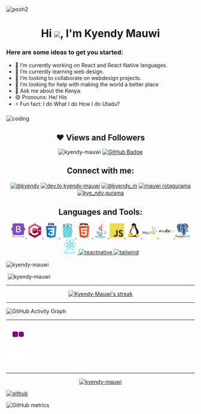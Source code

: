 ![pooh2](https://user-images.githubusercontent.com/62172250/170879613-7ac1292a-7a33-475c-a2d4-8094a58e51e0.png)


<h1 align="center">Hi <img src="https://raw.githubusercontent.com/MartinHeinz/MartinHeinz/master/wave.gif" width="30px">, I'm Kyendy Mauwi</h1>

### Here are some ideas to get you started:

- 🔭 I’m currently working on React and React Native languages.
- 🌱 I’m currently learning web design.
- 👯 I’m looking to collaborate on webdesign projects.
- 🤔 I’m looking for help with making the world a better place
- 💬 Ask me about the Kenya.
- 😄 Pronouns: He/ His
- ⚡ Fun fact: I do What I do How I do Utadu? 

<img align="center" alt=coding width="400" src="https://i.pinimg.com/originals/ce/69/4f/ce694f560636dffcf42ecf40d4f2f962.gif">

<h2 align="center">❤ Views and Followers</h2>
<p align="center"> <img src="https://komarev.com/ghpvc/?username=kyendy-mauwi&label=Profile%20views&color=0e75b6&style=flat" alt="kyendy-mauwi" /> 
<a href="https://github.com/Kyendy-Mauwi?tab=followers"><img src="https://img.shields.io/github/followers/Kyendy-Mauwi?label=Followers&style=social" alt="GitHub Badge"></a></p>  



<h2 align="center">Connect with me:</h2>
<p align="center">
<a href="https://codepen.io/@kyendy" target="blank"><img align="center" src="https://raw.githubusercontent.com/rahuldkjain/github-profile-readme-generator/master/src/images/icons/Social/codepen.svg" alt="@kyendy" height="30" width="40" /></a>
<a href="https://dev.to/dev.to kyendy-mauwi" target="blank"><img align="center" src="https://raw.githubusercontent.com/rahuldkjain/github-profile-readme-generator/master/src/images/icons/Social/devto.svg" alt="dev.to kyendy-mauwi" height="30" width="40" /></a>
<a href="https://twitter.com/@kyendy_m" target="blank"><img align="center" src="https://raw.githubusercontent.com/rahuldkjain/github-profile-readme-generator/master/src/images/icons/Social/twitter.svg" alt="@kyendy_m" height="30" width="40" /></a>
<a href="https://fb.com/mauwi rotagurama" target="blank"><img align="center" src="https://raw.githubusercontent.com/rahuldkjain/github-profile-readme-generator/master/src/images/icons/Social/facebook.svg" alt="mauwi rotagurama" height="30" width="40" /></a>
<a href="https://instagram.com/kye_ndy.gurama" target="blank"><img align="center" src="https://raw.githubusercontent.com/rahuldkjain/github-profile-readme-generator/master/src/images/icons/Social/instagram.svg" alt="kye_ndy.gurama" height="30" width="40" /></a>
</p>

<h2 align="center">Languages and Tools:</h2>
<p align="center"> <a href="https://getbootstrap.com" target="_blank" rel="noreferrer"> <img src="https://raw.githubusercontent.com/devicons/devicon/master/icons/bootstrap/bootstrap-plain-wordmark.svg" alt="bootstrap" width="40" height="40"/> </a> <a href="https://www.w3schools.com/cpp/" target="_blank" rel="noreferrer"> <img src="https://raw.githubusercontent.com/devicons/devicon/master/icons/cplusplus/cplusplus-original.svg" alt="cplusplus" width="40" height="40"/> </a> <a href="https://www.w3schools.com/css/" target="_blank" rel="noreferrer"> <img src="https://raw.githubusercontent.com/devicons/devicon/master/icons/css3/css3-original-wordmark.svg" alt="css3" width="40" height="40"/> </a> <a href="https://golang.org" target="_blank" rel="noreferrer"> <img src="https://raw.githubusercontent.com/devicons/devicon/master/icons/go/go-original.svg" alt="go" width="40" height="40"/> </a> <a href="https://www.w3.org/html/" target="_blank" rel="noreferrer"> <img src="https://raw.githubusercontent.com/devicons/devicon/master/icons/html5/html5-original-wordmark.svg" alt="html5" width="40" height="40"/> </a> <a href="https://www.java.com" target="_blank" rel="noreferrer"> <img src="https://raw.githubusercontent.com/devicons/devicon/master/icons/java/java-original.svg" alt="java" width="40" height="40"/> </a> <a href="https://developer.mozilla.org/en-US/docs/Web/JavaScript" target="_blank" rel="noreferrer"> <img src="https://raw.githubusercontent.com/devicons/devicon/master/icons/javascript/javascript-original.svg" alt="javascript" width="40" height="40"/> </a> <a href="https://www.linux.org/" target="_blank" rel="noreferrer"> <img src="https://raw.githubusercontent.com/devicons/devicon/master/icons/linux/linux-original.svg" alt="linux" width="40" height="40"/> </a> <a href="https://www.mysql.com/" target="_blank" rel="noreferrer"> <img src="https://raw.githubusercontent.com/devicons/devicon/master/icons/mysql/mysql-original-wordmark.svg" alt="mysql" width="40" height="40"/> </a> <a href="https://nodejs.org" target="_blank" rel="noreferrer"> <img src="https://raw.githubusercontent.com/devicons/devicon/master/icons/nodejs/nodejs-original-wordmark.svg" alt="nodejs" width="40" height="40"/> </a> <a href="https://www.postgresql.org" target="_blank" rel="noreferrer"> <img src="https://raw.githubusercontent.com/devicons/devicon/master/icons/postgresql/postgresql-original-wordmark.svg" alt="postgresql" width="40" height="40"/> </a> <a href="https://reactjs.org/" target="_blank" rel="noreferrer"> <img src="https://raw.githubusercontent.com/devicons/devicon/master/icons/react/react-original-wordmark.svg" alt="react" width="40" height="40"/> </a> <a href="https://reactnative.dev/" target="_blank" rel="noreferrer"> <img src="https://reactnative.dev/img/header_logo.svg" alt="reactnative" width="40" height="40"/> </a> <a href="https://tailwindcss.com/" target="_blank" rel="noreferrer"> <img src="https://www.vectorlogo.zone/logos/tailwindcss/tailwindcss-icon.svg" alt="tailwind" width="40" height="40"/> </a> </p>

<p><img align="center" src="https://github-readme-stats.vercel.app/api/top-langs?username=kyendy-mauwi&show_icons=true&locale=en&layout=compact&&theme=react&hide_border=true&bg_color=0D1117" alt="kyendy-mauwi" /></p>

<p>&nbsp;<img align="center" src="https://github-readme-stats.vercel.app/api?username=kyendy-mauwi&show_icons=true&locale=en&&theme=react&hide_border=true&bg_color=0D1117" alt="kyendy-mauwi" /></p>

--------------------------------------------------------------------------------------------------------------------------------------------------------------
<p align="center">
    <a href="https://github.com/Kyendy-Mauwi/github-readme-streak-stats">
        <img title="🔥 Get streak stats for your profile at git.io/streak-stats" alt="Kyendy-Mauwi's streak" src="https://github-readme-streak-stats.herokuapp.com/?user=Kyendy-Mauwi&theme=black-ice&hide_border=true&stroke=0000&background=060A0CD0"/>
    </a>
</p>

--------------------------------------------------------------------------------------------------------------------------------------------------------------

![GitHub Activity Graph](https://activity-graph.herokuapp.com/graph?username=kyendy-mauwi&bg_color=0D1117&color=5BCDEC&line=5BCDEC&point=FFFFFF&hide_border=true) 

--------------------------------------------------------------------------------------------------------------------------------------------------------------

![snake gif](https://github.com/Kyendy-Mauwi/Kyendy-Mauwi/blob/output/github-contribution-grid-snake.gif)

--------------------------------------------------------------------------------------------------------------------------------------------------------------

<p align="center"> <a href="https://github.com/ryo-ma/github-profile-trophy"><img src="https://github-profile-trophy.vercel.app/?username=kyendy-mauwi" alt="kyendy-mauwi" /></a> </p>

[<img src='https://cdn.jsdelivr.net/npm/simple-icons@3.0.1/icons/github.svg' alt='github' height='40'>](https://github.com/Kyendy-Mauwi)  

![GitHub metrics](https://metrics.lecoq.io/Kyendy-Mauwi)  

